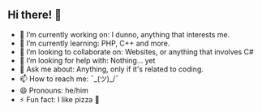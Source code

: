 ## Hi there! 👋
- 🔭 I’m currently working on: I dunno, anything that interests me.
- 🌱 I’m currently learning: PHP, C++ and more.
- 👯 I’m looking to collaborate on: Websites, or anything that involves C#
- 🤔 I’m looking for help with: Nothing... yet
- 💬 Ask me about: Anything, only if it's related to coding.
- 📫 How to reach me: ¯\_(ツ)_/¯
- 😄 Pronouns: he/him
- ⚡ Fun fact: I like pizza 🍕
